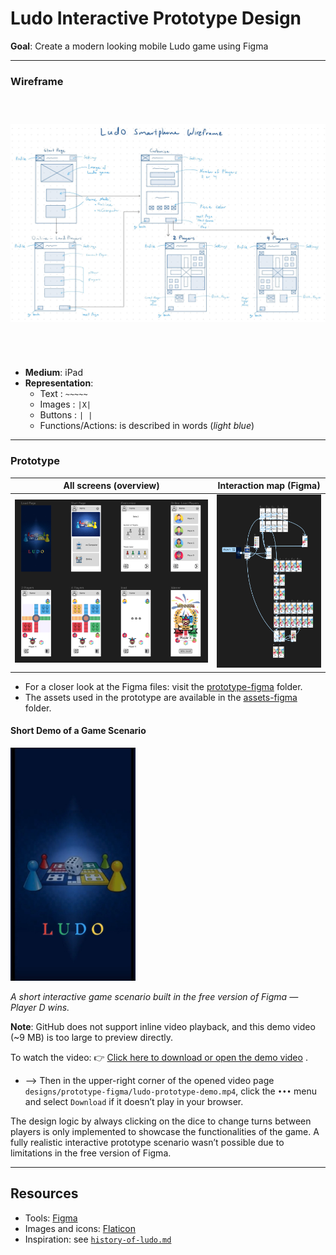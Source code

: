 # Ludo Interactive Prototype Design

**Goal**: Create a modern looking mobile Ludo game using Figma

---

### Wireframe
<div style="display: flex; justify-content: center; align-items: center;">
    <img src="../designs/sketches/ludo-prototype-wireframe.jpg" width="600" height="400" style="object-fit: contain;" alt="wireframe" />
</div>

<br>

- **Medium**: iPad
- **Representation**: 
  - Text : `~~~~~` 
  - Images : `|X|`
  - Buttons : `| |`
  - Functions/Actions: is described in words (*light blue*)

---  

### Prototype 
| All screens (overview) | Interaction map (Figma) |
| :---: | :---: |
| <img src="../designs/prototype-figma/ludo-prototype-all-pages.png" width="800" style="object-fit: contain;" alt="All prototype screens" /> | <img src="../designs/prototype-figma/ludo-prototype-interactive-map.png" width="360" style="object-fit: contain;" alt="Figma interaction map" /> |

- For a closer look at the Figma files: visit the [prototype-figma](/designs/prototype-figma/) folder.
- The assets used in the prototype are available in the [assets-figma](/resources/assets-figma/) folder.

#### Short Demo of a Game Scenario

<img src="../designs/prototype-figma/ludo-prototype-demo.jpeg" width="200" />

*A short interactive game scenario built in the free version of Figma — Player D wins.*

**Note**: GitHub does not support inline video playback, and this demo video (~9 MB) is too large to preview directly.

To watch the video: 👉 [Click here to download or open the demo video](../designs/prototype-figma/ludo-prototype-demo.mp4)
. 
- --> Then in the upper-right corner of the opened video page `designs/prototype-figma/ludo-prototype-demo.mp4`, click the `•••` menu and select `Download` if it doesn’t play in your browser.
    
The design logic by always clicking on the dice to change turns between players is only implemented to showcase the functionalities of the game. A fully realistic interactive prototype scenario wasn’t possible due to limitations in the free version of Figma.

---

## Resources
- Tools: [Figma](https://www.figma.com/)
- Images and icons: [Flaticon](https://www.flaticon.com/free-icon/fireworks_7882857?related_id=7882857)
- Inspiration: see [`history-of-ludo.md`](./history-of-ludo.md)